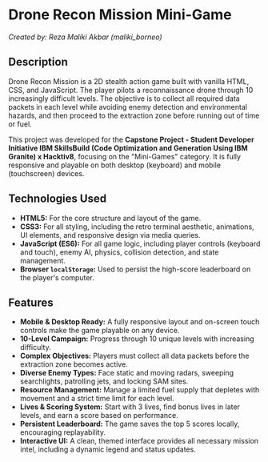 # Drone Recon Mission Mini-Game

*Created by: Reza Maliki Akbar (maliki_borneo)*

## Description
Drone Recon Mission is a 2D stealth action game built with vanilla HTML, CSS, and JavaScript. The player pilots a reconnaissance drone through 10 increasingly difficult levels. The objective is to collect all required data packets in each level while avoiding enemy detection and environmental hazards, and then proceed to the extraction zone before running out of time or fuel.

This project was developed for the **Capstone Project - Student Developer Initiative IBM SkillsBuild (Code Optimization and Generation Using IBM Granite) x Hacktiv8**, focusing on the "Mini-Games" category. It is fully responsive and playable on both desktop (keyboard) and mobile (touchscreen) devices.

## Technologies Used
* **HTML5:** For the core structure and layout of the game.
* **CSS3:** For all styling, including the retro terminal aesthetic, animations, UI elements, and responsive design via media queries.
* **JavaScript (ES6):** For all game logic, including player controls (keyboard and touch), enemy AI, physics, collision detection, and state management.
* **Browser `localStorage`:** Used to persist the high-score leaderboard on the player's computer.

## Features
* **Mobile & Desktop Ready:** A fully responsive layout and on-screen touch controls make the game playable on any device.
* **10-Level Campaign:** Progress through 10 unique levels with increasing difficulty.
* **Complex Objectives:** Players must collect all data packets before the extraction zone becomes active.
* **Diverse Enemy Types:** Face static and moving radars, sweeping searchlights, patrolling jets, and locking SAM sites.
* **Resource Management:** Manage a limited fuel supply that depletes with movement and a strict time limit for each level.
* **Lives & Scoring System:** Start with 3 lives, find bonus lives in later levels, and earn a score based on performance.
* **Persistent Leaderboard:** The game saves the top 5 scores locally, encouraging replayability.
* **Interactive UI:** A clean, themed interface provides all necessary mission intel, including a dynamic legend and status updates.
